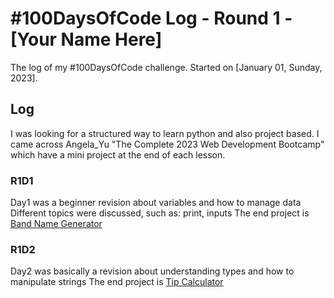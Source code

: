 # #100DaysOfCode Log - Round 1 - [Your Name Here]

The log of my #100DaysOfCode challenge. Started on [January 01, Sunday, 2023].

## Log

I was looking for a structured way to learn python and also project based.
I came across Angela_Yu "The Complete 2023 Web Development Bootcamp" which have a mini 
project at the end of each lesson.

### R1D1

Day1 was a beginner revision about variables and how to manage data
Different topics were discussed, such as: print, inputs
The end project is [Band Name Generator](https://github.com/RuiFSP/100-days-of-code/tree/master/Projects/Day1)

### R1D2
Day2 was basically a revision about understanding types and how to manipulate strings
The end project is [Tip Calculator](https://github.com/RuiFSP/100-days-of-code/tree/master/Projects/Day2)